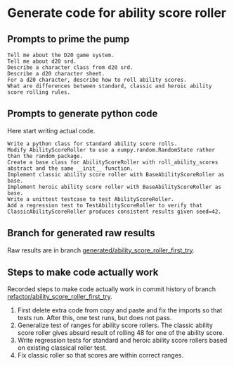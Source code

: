 # Generate code for ability score roller

## Prompts to prime the pump

    Tell me about the D20 game system.
    Tell me about d20 srd.
    Describe a character class from d20 srd.
    Describe a d20 character sheet.
    For a d20 character, describe how to roll ability scores.
    What are differences between standard, classic and heroic ability score rolling rules.

## Prompts to generate python code

Here start writing actual code.

    Write a python class for standard ability score rolls.
    Modify AbilityScoreRoller to use a numpy.random.RandomState rather than the random package.
    Create a base class for AbilityScoreRoller with roll_ability_scores abstract and the same __init__ function.
    Implement classic ability score roller with BaseAbilityScoreRoller as base.
    Implement heroic ability score roller with BaseAbilityScoreRoller as base.
    Write a unittest testcase to test AbilityScoreRoller.
    Add a regression test to TestAbilityScoreRoller to verify that ClassicAbilityScoreRoller produces consistent results given seed=42.

## Branch for generated raw results

Raw results are in branch [generated/ability_score_roller_first_try](https://github.com/newexo/d20-ai/tree/generated/ability_score_roller_first_try).

## Steps to make code actually work

Recorded steps to make code actually work in commit history of branch [refactor/ability_score_roller_first_try](https://github.com/newexo/d20-ai/tree/refactor/ability_score_roller_first_try).

1. First delete extra code from copy and paste and fix the imports so that tests run. After this, one test runs, but 
does not pass.
2. Generalize test of ranges for ability score rollers. The classic ability score roller gives absurd result of rolling 
48 for one of the ability score.
3. Write regression tests for standard and heroic ability score rollers based on existing classical roller test.
4. Fix classic roller so that scores are within correct ranges.